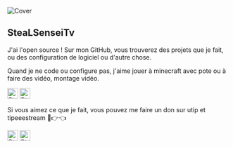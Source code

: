 ![Cover](https://github.com/StealCodeSensei/stealcodesenseitv/tree/main/img/Yo.png)

## SteaLSenseiTv

J'ai l'open source ! Sur mon GitHub, vous trouverez des projets que je fait, ou des configuration de logiciel ou d'autre chose.

Quand je ne code ou configure pas, j'aime jouer à minecraft avec pote ou à faire des vidéo, montage vidéo.

<a href="https://bit.ly/3xr3lf6" target="_blank"><img src="https://github.com/StealCodeSensei/stealcodesenseitv/tree/main/img/youtube.png" alt="SteaLCodeSenseiTv on Youtube" width="24"></a>
<a href="https://bit.ly/2VtegYy" target="_blank"><img src="https://github.com/StealCodeSensei/stealcodesenseitv/tree/main/img/discord.png" alt="SteaLCodeSenseiTv on Discord" width="24"></a>

Si vous aimez ce que je fait, vous pouvez me faire un don sur utip et tipeeestream 🥺👉👈

<a href="https://www.utip.io/stealsenseitv" target="_blank"><img src="https://github.com/StealCodeSensei/stealcodesenseitv/tree/main/img/utip.png" alt="SteaLCodeSenseiTv sur uTip" width="24"></a>
<a href="https://www.tipeeestream.com/stealcodesensei/donation" target="_blank"><img src="https://github.com/StealCodeSensei/stealcodesenseitv/tree/main/img/tipeestream.png" alt="SteaLCodeSenseiTv sur TipeeeStream" width="24"></a>
